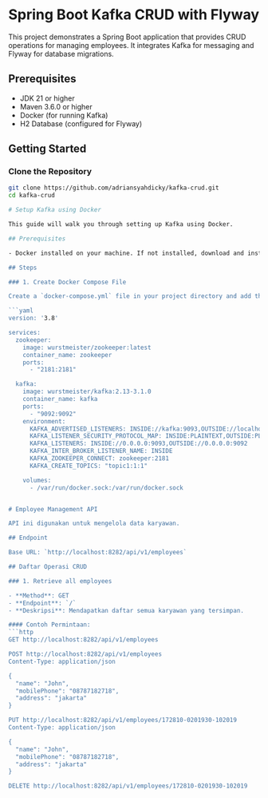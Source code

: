 # Spring Boot Kafka CRUD with Flyway

This project demonstrates a Spring Boot application that provides CRUD operations for managing employees. It integrates Kafka for messaging and Flyway for database migrations.

## Prerequisites

- JDK 21 or higher
- Maven 3.6.0 or higher
- Docker (for running Kafka)
- H2 Database (configured for Flyway)

## Getting Started

### Clone the Repository

```sh
git clone https://github.com/adriansyahdicky/kafka-crud.git
cd kafka-crud

# Setup Kafka using Docker

This guide will walk you through setting up Kafka using Docker.

## Prerequisites

- Docker installed on your machine. If not installed, download and install Docker from [Docker's official website](https://www.docker.com/get-started).

## Steps

### 1. Create Docker Compose File

Create a `docker-compose.yml` file in your project directory and add the following content:

```yaml
version: '3.8'

services:
  zookeeper:
    image: wurstmeister/zookeeper:latest
    container_name: zookeeper
    ports:
      - "2181:2181"

  kafka:
    image: wurstmeister/kafka:2.13-3.1.0
    container_name: kafka
    ports:
      - "9092:9092"
    environment:
      KAFKA_ADVERTISED_LISTENERS: INSIDE://kafka:9093,OUTSIDE://localhost:9092
      KAFKA_LISTENER_SECURITY_PROTOCOL_MAP: INSIDE:PLAINTEXT,OUTSIDE:PLAINTEXT
      KAFKA_LISTENERS: INSIDE://0.0.0.0:9093,OUTSIDE://0.0.0.0:9092
      KAFKA_INTER_BROKER_LISTENER_NAME: INSIDE
      KAFKA_ZOOKEEPER_CONNECT: zookeeper:2181
      KAFKA_CREATE_TOPICS: "topic1:1:1"

    volumes:
      - /var/run/docker.sock:/var/run/docker.sock


# Employee Management API

API ini digunakan untuk mengelola data karyawan.

## Endpoint

Base URL: `http://localhost:8282/api/v1/employees`

## Daftar Operasi CRUD

### 1. Retrieve all employees

- **Method**: GET
- **Endpoint**: `/`
- **Deskripsi**: Mendapatkan daftar semua karyawan yang tersimpan.

#### Contoh Permintaan:
```http
GET http://localhost:8282/api/v1/employees

POST http://localhost:8282/api/v1/employees
Content-Type: application/json

{
  "name": "John",
  "mobilePhone": "08787182718",
  "address": "jakarta"
}

PUT http://localhost:8282/api/v1/employees/172810-0201930-102019
Content-Type: application/json

{
  "name": "John",
  "mobilePhone": "08787182718",
  "address": "jakarta"
}

DELETE http://localhost:8282/api/v1/employees/172810-0201930-102019




